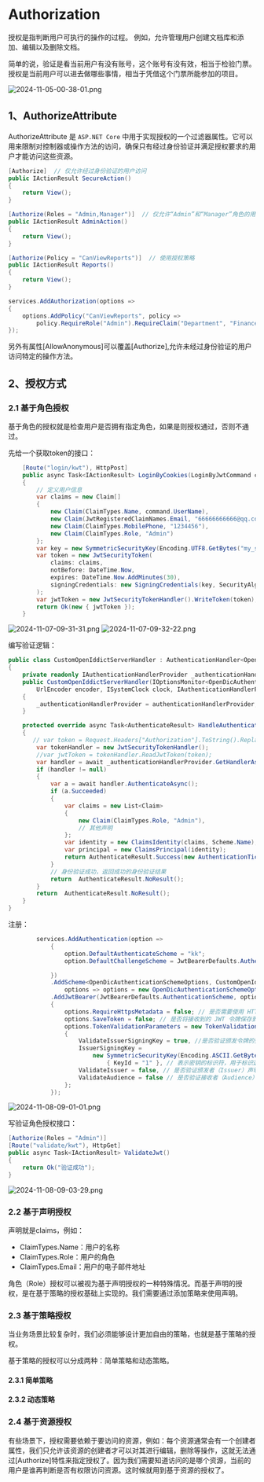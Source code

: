 # Authorization
授权是指判断用户可执行的操作的过程。 例如，允许管理用户创建文档库和添加、编辑以及删除文档。 

简单的说，验证是看当前用户有没有账号，这个账号有没有效，相当于检验门票。授权是当前用户可以进去做哪些事情，相当于凭借这个门票所能参加的项目。

![2024-11-05-00-38-01.png](./images/aspnet-core-3.1-request-processing-pipeline.png)

## 1、AuthorizeAttribute
AuthorizeAttribute 是 `ASP.NET Core` 中用于实现授权的一个过滤器属性。它可以用来限制对控制器或操作方法的访问，确保只有经过身份验证并满足授权要求的用户才能访问这些资源。

```cs
[Authorize]  // 仅允许经过身份验证的用户访问
public IActionResult SecureAction()
{
    return View();
}
```

```cs
[Authorize(Roles = "Admin,Manager")]  // 仅允许“Admin”和“Manager”角色的用户访问
public IActionResult AdminAction()
{
    return View();
}
```

```cs
[Authorize(Policy = "CanViewReports")]  // 使用授权策略
public IActionResult Reports()
{
    return View();
}

services.AddAuthorization(options =>
{
    options.AddPolicy("CanViewReports", policy =>
        policy.RequireRole("Admin").RequireClaim("Department", "Finance"));
});
```

另外有属性[AllowAnonymous]可以覆盖[Authorize],允许未经过身份验证的用户访问特定的操作方法。

## 2、授权方式
### 2.1 基于角色授权
基于角色的授权就是检查用户是否拥有指定角色，如果是则授权通过，否则不通过。

先给一个获取token的接口：
```cs
    [Route("login/kwt"), HttpPost]
    public async Task<IActionResult> LoginByCookies(LoginByJwtCommand command, CancellationToken cancellationToken)
    {
        // 定义用户信息
        var claims = new Claim[]
        {
            new Claim(ClaimTypes.Name, command.UserName),
            new Claim(JwtRegisteredClaimNames.Email, "66666666666@qq.com"),
            new Claim(ClaimTypes.MobilePhone, "1234456"),
            new Claim(ClaimTypes.Role, "Admin")
        };
        var key = new SymmetricSecurityKey(Encoding.UTF8.GetBytes("my_secret_key_here_AAABBBBBBBBBBBBBB")); // 这个要与配置的一样
        var token = new JwtSecurityToken(
            claims: claims,
            notBefore: DateTime.Now,
            expires: DateTime.Now.AddMinutes(30),
            signingCredentials: new SigningCredentials(key, SecurityAlgorithms.HmacSha256)
        );
        var jwtToken = new JwtSecurityTokenHandler().WriteToken(token);
        return Ok(new { jwtToken });
    }
```
![2024-11-07-09-31-31.png](./images/2024-11-07-09-31-31.png)
![2024-11-07-09-32-22.png](./images/2024-11-07-09-32-22.png)


编写验证逻辑：
```cs
public class CustomOpenIddictServerHandler : AuthenticationHandler<OpenDicAuthenticationSchemeOptions>
{
    private readonly IAuthenticationHandlerProvider _authenticationHandlerProvider;
    public CustomOpenIddictServerHandler(IOptionsMonitor<OpenDicAuthenticationSchemeOptions> options, ILoggerFactory logger, 
        UrlEncoder encoder, ISystemClock clock, IAuthenticationHandlerProvider authenticationHandlerProvider) : base(options, logger, encoder, clock)
    {
        _authenticationHandlerProvider = authenticationHandlerProvider;
    }

    protected override async Task<AuthenticateResult> HandleAuthenticateAsync()
    {
       // var token = Request.Headers["Authorization"].ToString().Replace("Bearer ","").Trim();
        var tokenHandler = new JwtSecurityTokenHandler();
        //var jwtToken = tokenHandler.ReadJwtToken(token);
        var handler = await _authenticationHandlerProvider.GetHandlerAsync(Context, JwtBearerDefaults.AuthenticationScheme);
        if (handler != null)
        {
            var a = await handler.AuthenticateAsync();
            if (a.Succeeded)
            {
                var claims = new List<Claim>
                {
                    new Claim(ClaimTypes.Role, "Admin"),
                    // 其他声明
                };
                var identity = new ClaimsIdentity(claims, Scheme.Name);
                var principal = new ClaimsPrincipal(identity);
                return AuthenticateResult.Success(new AuthenticationTicket(principal, Scheme.Name));
            }
            // 身份验证成功，返回成功的身份验证结果
            return  AuthenticateResult.NoResult();
        }
        return  AuthenticateResult.NoResult();
    }
}
```
注册：
```cs
        services.AddAuthentication(option =>
            {
                option.DefaultAuthenticateScheme = "kk";
                option.DefaultChallengeScheme = JwtBearerDefaults.AuthenticationScheme;

            })
            .AddScheme<OpenDicAuthenticationSchemeOptions, CustomOpenIddictServerHandler>("kk",
                options => options = new OpenDicAuthenticationSchemeOptions())
            .AddJwtBearer(JwtBearerDefaults.AuthenticationScheme, options =>
            {
                options.RequireHttpsMetadata = false; // 是否需要使用 HTTPS 来传输 JWT。在开发阶段通常设置为 false
                options.SaveToken = false; // 是否将接收到的 JWT 令牌保存到 HttpContext.User 中。通常设置为 true，以便在控制器和其他服务中访问该令牌
                options.TokenValidationParameters = new TokenValidationParameters() // 用于配置验证 JWT 令牌的参数
                {
                    ValidateIssuerSigningKey = true, //是否验证颁发令牌的签名密钥
                    IssuerSigningKey =
                        new SymmetricSecurityKey(Encoding.ASCII.GetBytes("my_secret_key_here_AAABBBBBBBBBBBBBB")) // 加密解密Token的密钥
                            { KeyId = "1" }, // 表示密钥的标识符，用于标识这个密钥，通常在多密钥场景下使用
                    ValidateIssuer = false, // 是否验证颁发者（Issuer）声明
                    ValidateAudience = false // 是否验证接收者（Audience）声明
                };
            });
```
![2024-11-08-09-01-01.png](./images/2024-11-08-09-01-01.png)

写验证角色授权接口：
```cs
[Authorize(Roles = "Admin")]
[Route("validate/kwt"), HttpGet]
public async Task<IActionResult> ValidateJwt()
{
    return Ok("验证成功");
}
```
![2024-11-08-09-03-29.png](./images/2024-11-08-09-03-29.png)



### 2.2 基于声明授权
声明就是claims，例如：
- ClaimTypes.Name：用户的名称
- ClaimTypes.Role：用户的角色
- ClaimTypes.Email：用户的电子邮件地址

角色（Role）授权可以被视为基于声明授权的一种特殊情况。而基于声明的授权，是在基于策略的授权基础上实现的。我们需要通过添加策略来使用声明。

### 2.3 基于策略授权
当业务场景比较复杂时，我们必须能够设计更加自由的策略，也就是基于策略的授权。

基于策略的授权可以分成两种：简单策略和动态策略。

#### 2.3.1 简单策略


#### 2.3.2 动态策略


### 2.4 基于资源授权
有些场景下，授权需要依赖于要访问的资源，例如：每个资源通常会有一个创建者属性，我们只允许该资源的创建者才可以对其进行编辑，删除等操作，这就无法通过[Authorize]特性来指定授权了。因为我们需要知道访问的是哪个资源，当前的用户是谁再判断是否有权限访问资源。这时候就用到基于资源的授权了。




